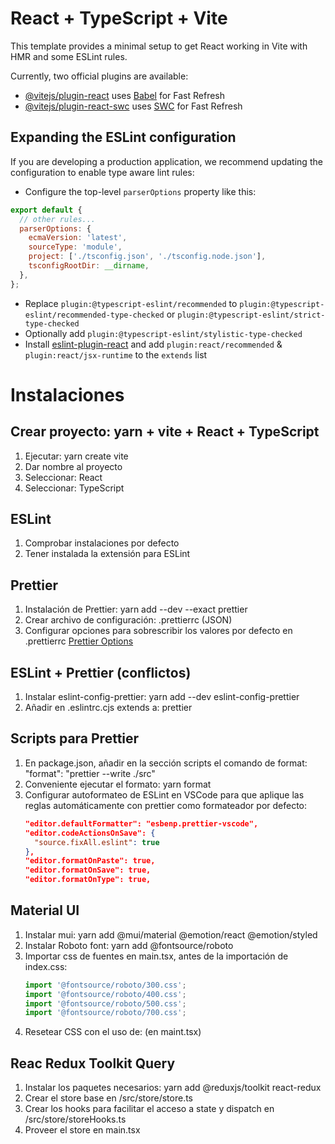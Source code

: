 # React + TypeScript + Vite

This template provides a minimal setup to get React working in Vite with HMR and some ESLint rules.

Currently, two official plugins are available:

- [@vitejs/plugin-react](https://github.com/vitejs/vite-plugin-react/blob/main/packages/plugin-react/README.md) uses [Babel](https://babeljs.io/) for Fast Refresh
- [@vitejs/plugin-react-swc](https://github.com/vitejs/vite-plugin-react-swc) uses [SWC](https://swc.rs/) for Fast Refresh

## Expanding the ESLint configuration

If you are developing a production application, we recommend updating the configuration to enable type aware lint rules:

- Configure the top-level `parserOptions` property like this:

```js
export default {
  // other rules...
  parserOptions: {
    ecmaVersion: 'latest',
    sourceType: 'module',
    project: ['./tsconfig.json', './tsconfig.node.json'],
    tsconfigRootDir: __dirname,
  },
};
```

- Replace `plugin:@typescript-eslint/recommended` to `plugin:@typescript-eslint/recommended-type-checked` or `plugin:@typescript-eslint/strict-type-checked`
- Optionally add `plugin:@typescript-eslint/stylistic-type-checked`
- Install [eslint-plugin-react](https://github.com/jsx-eslint/eslint-plugin-react) and add `plugin:react/recommended` & `plugin:react/jsx-runtime` to the `extends` list

# Instalaciones

## Crear proyecto: yarn + vite + React + TypeScript

1. Ejecutar: yarn create vite
2. Dar nombre al proyecto
3. Seleccionar: React
4. Seleccionar: TypeScript

## ESLint

1. Comprobar instalaciones por defecto
2. Tener instalada la extensión para ESLint

## Prettier

1. Instalación de Prettier: yarn add --dev --exact prettier
2. Crear archivo de configuración: .prettierrc (JSON)
3. Configurar opciones para sobrescribir los valores por defecto en .prettierrc [Prettier Options](https://prettier.io/docs/en/options)

## ESLint + Prettier (conflictos)

1. Instalar eslint-config-prettier: yarn add --dev eslint-config-prettier
2. Añadir en .eslintrc.cjs extends a: prettier

## Scripts para Prettier

1. En package.json, añadir en la sección scripts el comando de format: "format": "prettier --write ./src"
2. Conveniente ejecutar el formato: yarn format
3. Configurar autoformateo de ESLint en VSCode para que aplique las reglas automáticamente con prettier como formateador por defecto:
   ```json
   "editor.defaultFormatter": "esbenp.prettier-vscode",
   "editor.codeActionsOnSave": {
     "source.fixAll.eslint": true
   },
   "editor.formatOnPaste": true,
   "editor.formatOnSave": true,
   "editor.formatOnType": true,
   ```

## Material UI

1. Instalar mui: yarn add @mui/material @emotion/react @emotion/styled
2. Instalar Roboto font: yarn add @fontsource/roboto
3. Importar css de fuentes en main.tsx, antes de la importación de index.css:
   ```ts
   import '@fontsource/roboto/300.css';
   import '@fontsource/roboto/400.css';
   import '@fontsource/roboto/500.css';
   import '@fontsource/roboto/700.css';
   ```
4. Resetear CSS con el uso de: <CssBaseline /> (en maint.tsx)

## Reac Redux Toolkit Query

1. Instalar los paquetes necesarios: yarn add @reduxjs/toolkit react-redux
2. Crear el store base en /src/store/store.ts
3. Crear los hooks para facilitar el acceso a state y dispatch en /src/store/storeHooks.ts
4. Proveer el store en main.tsx
